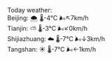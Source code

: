 Today weather:  
Beijing: 🌨  🌡️-4°C 🌬️↖7km/h  
Tianjin: ⛅️  🌡️-3°C 🌬️↙0km/h  
Shijiazhuang: ☁️   🌡️-7°C 🌬️↓3km/h  
Tangshan: ☀️   🌡️-7°C 🌬️←1km/h  
